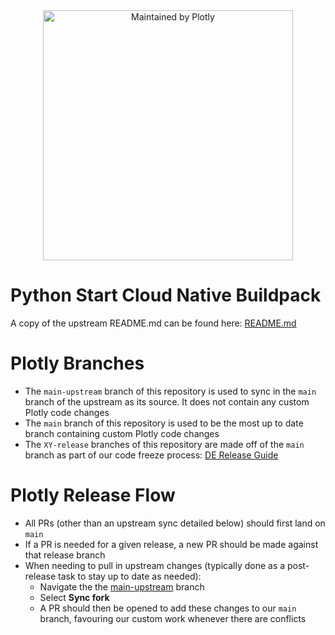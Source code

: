 <div align="center">
  <a href="https://dash.plotly.com/project-maintenance">
    <img src="https://dash.plotly.com/assets/images/maintained-by-plotly.png" width="400px" alt="Maintained by Plotly">
  </a>
</div>

# Python Start Cloud Native Buildpack

A copy of the upstream README.md can be found here: [README.md](../README.md)

# Plotly Branches

- The `main-upstream` branch of this repository is used to sync in the `main` branch of the upstream as its source. It does not contain any custom Plotly code changes
- The `main` branch of this repository is used to be the most up to date branch containing custom Plotly code changes
- The `XY-release` branches of this repository are made off of the `main` branch as part of our code freeze process: [DE Release Guide](https://plotly.atlassian.net/wiki/x/doAbH)

# Plotly Release Flow

- All PRs (other than an upstream sync detailed below) should first land on `main`
- If a PR is needed for a given release, a new PR should be made against that release branch
- When needing to pull in upstream changes (typically done as a post-release task to stay up to date as needed):
  - Navigate the the [main-upstream](https://github.com/plotly/python-start/tree/main-upstream) branch
  - Select **Sync fork**
  - A PR should then be opened to add these changes to our `main` branch, favouring our custom work whenever there are conflicts

